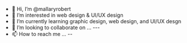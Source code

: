 - 👋 Hi, I’m @mallaryrobert
- 👀 I’m interested in web design & UI/UX design
- 🌱 I’m currently learning graphic design, web design, and UI/UX desgn
- 💞️ I’m looking to collaborate on ... ---
- 📫 How to reach me ... --

<!---
mallaryrobert/mallaryrobert is a ✨ special ✨ repository because its `README.md` (this file) appears on your GitHub profile.
You can click the Preview link to take a look at your changes.
--->
